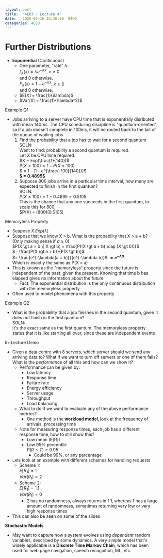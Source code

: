 ```yaml
---
layout: post
title:  "4E03 - Lecture 4"
date:   2020-09-16 16:30:00 -0400
categories: 4E03
---
```


Further Distributions
===

- **Exponential** (Continuous)
    - One parameter, "rate" $\lambda$:  
    $f_X(x) = \lambda e^{-\lambda x}$, $x \geq 0$  
    and 0 otherwise.  
    $F_X(x) = 1 - e^{-\lambda x}$. $x \geq 0$  
    and 0 otherwise.
    - $E[X] = \frac{1}{\lambda}$
    - $Var(X) = \frac{1}{\lambda^2}$

Example Q1
- Jobs arriving to a server have CPU time that is exponentially disributed with mean 140ms. The CPU scheduling discipline is "quantum-oriented", so if a job doesn't complete in 100ms, it will be routed back to the tail of the queue of waiting jobs
    1. Find the probability that a job has to wait for a second quantum  
    SOLN:  
    Want to find: probability a second quantum is required.  
    Let X be CPU time required.  
    $X ~ Exp(\frac{1}{140})$  
    $P(X \gt 100) = 1 - P(X \leq 100)$  
    $ = 1 - (1 - e^{\frac{-100}{140}})$  
    **$ = 0.4895$**
    2. Suppose 800 jobs arrive in a particular time interval, how many are expected to finish in the first quantum?  
    SOLN:  
    $P(X \leq 100) = 1 - 0.4895 = 0.5105$  
    This is the chance that any one succeeds in the first quantum, to scale this for 800,  
    $P(X) = (800)(0.5105)

Memoryless Property
- Suppose $X ~ Exp(\lambda)$
- Suppose that we know X > b. What is the probability that X > a + b? (Only making sense if $a \geq 0$)  
$P(X \gt a + b \| X \gt b) = \frac{P((X \gt a + b) \cap (X \gt b))}$  
$= \frac{P(X \gt a + b)}{P(X \gt b)}$  
$= \frac{e^{-\lambda(a + b)}}{e^{-\lambda b}}$
**$= e^{-\lambda a}$**  
Which is exactly the same as P(X > a)
- This is known as the "memoryless" property since the future is independent of the past, given the present. Knowing that time b has elapsed gives no information about the future
    - Fact: The exponential distribution is the only continuous distribution with the memoryless property
- Often used to model phenomena with this property

Example Q2
- What is the probability that a job finishes in the second quantum, given it does not finish in the first quantum?  
SOLN:  
It's the exact same as the first quantum. The memoryless property states that it is like starting all over, since these are independent events

In-Lecture Demo
- Given a data centre with 8 servers, which server should we send any arriving data to? What if we want to turn off servers or one of them fails? What is the *performance* of all this and how can we show it?
    - Performance can be given by:
        - Low latency
        - Response time
        - Failure rate
        - Energy efficiency
        - Server usage
        - Throughput
        - Load balancing
    - What to do if we want to evaluate any of the above performance metrics?
        - One method is the **workload model**, look at the frequency of arrivals, processing time
    - Note for measuring response times, each job has a different response time, how to still show this?
        - Low mean (E[R])
        - Low 95% percentile  
        $P(R \leq T) \geq 0.95$
            - Could be 99%, or any percentage
- Lets look at an example with different schemes for handling requests
    - Scheme 1:  
    $E[R_1] = 1$  
    $Var(R_1) = 2$
    - Scheme 2:  
    $E[R_1] = 1.1$  
    $Var(R_1) = 0$
        - 2 has no randomness, always returns in 1.1, whereas 1 has a large amount of randomness, sometimes returning very low or very high response times
- This can also be seen on some of the slides

**Stochastic Models**
- May want to capture how a system evolves using *dependent* random variables, described by some dynamics. A very simple model that's widely applicable is a **Discrete Time Markov Chain**, which has been used for web page navigation, speech recognition, ML, etc.